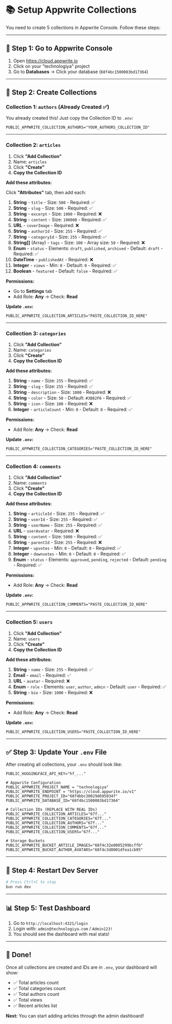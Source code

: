 # 📚 Setup Appwrite Collections

You need to create 5 collections in Appwrite Console. Follow these steps:

---

## 🎯 Step 1: Go to Appwrite Console

1. Open https://cloud.appwrite.io
2. Click on your "technologiya" project
3. Go to **Databases** → Click your database (`68f4bc1500083bd17364`)

---

## 📝 Step 2: Create Collections

### Collection 1: `authors` (Already Created ✅)

You already created this! Just copy the Collection ID to `.env`:
```env
PUBLIC_APPWRITE_COLLECTION_AUTHORS="YOUR_AUTHORS_COLLECTION_ID"
```

---

### Collection 2: `articles`

1. Click **"Add Collection"**
2. Name: `articles`
3. Click **"Create"**
4. **Copy the Collection ID**

**Add these attributes:**

Click **"Attributes"** tab, then add each:

1. **String** - `title` - Size: `500` - Required: ✅
2. **String** - `slug` - Size: `500` - Required: ✅
3. **String** - `excerpt` - Size: `1000` - Required: ❌
4. **String** - `content` - Size: `100000` - Required: ✅
5. **URL** - `coverImage` - Required: ❌
6. **String** - `authorId` - Size: `255` - Required: ✅
7. **String** - `categoryId` - Size: `255` - Required: ✅
8. **String[]** (Array) - `tags` - Size: `100` - Array size: `50` - Required: ❌
9. **Enum** - `status` - Elements: `draft`, `published`, `archived` - Default: `draft` - Required: ✅
10. **DateTime** - `publishedAt` - Required: ❌
11. **Integer** - `views` - Min: `0` - Default: `0` - Required: ✅
12. **Boolean** - `featured` - Default: `false` - Required: ✅

**Permissions:**
- Go to **Settings** tab
- Add Role: **Any** → Check: **Read**

**Update `.env`:**
```env
PUBLIC_APPWRITE_COLLECTION_ARTICLES="PASTE_COLLECTION_ID_HERE"
```

---

### Collection 3: `categories`

1. Click **"Add Collection"**
2. Name: `categories`
3. Click **"Create"**
4. **Copy the Collection ID**

**Add these attributes:**

1. **String** - `name` - Size: `255` - Required: ✅
2. **String** - `slug` - Size: `255` - Required: ✅
3. **String** - `description` - Size: `1000` - Required: ❌
4. **String** - `color` - Size: `50` - Default: `#3B82F6` - Required: ✅
5. **String** - `icon` - Size: `100` - Required: ❌
6. **Integer** - `articleCount` - Min: `0` - Default: `0` - Required: ✅

**Permissions:**
- Add Role: **Any** → Check: **Read**

**Update `.env`:**
```env
PUBLIC_APPWRITE_COLLECTION_CATEGORIES="PASTE_COLLECTION_ID_HERE"
```

---

### Collection 4: `comments`

1. Click **"Add Collection"**
2. Name: `comments`
3. Click **"Create"**
4. **Copy the Collection ID**

**Add these attributes:**

1. **String** - `articleId` - Size: `255` - Required: ✅
2. **String** - `userId` - Size: `255` - Required: ✅
3. **String** - `userName` - Size: `255` - Required: ✅
4. **URL** - `userAvatar` - Required: ❌
5. **String** - `content` - Size: `5000` - Required: ✅
6. **String** - `parentId` - Size: `255` - Required: ❌
7. **Integer** - `upvotes` - Min: `0` - Default: `0` - Required: ✅
8. **Integer** - `downvotes` - Min: `0` - Default: `0` - Required: ✅
9. **Enum** - `status` - Elements: `approved`, `pending`, `rejected` - Default: `pending` - Required: ✅

**Permissions:**
- Add Role: **Any** → Check: **Read**

**Update `.env`:**
```env
PUBLIC_APPWRITE_COLLECTION_COMMENTS="PASTE_COLLECTION_ID_HERE"
```

---

### Collection 5: `users`

1. Click **"Add Collection"**
2. Name: `users`
3. Click **"Create"**
4. **Copy the Collection ID**

**Add these attributes:**

1. **String** - `name` - Size: `255` - Required: ✅
2. **Email** - `email` - Required: ✅
3. **URL** - `avatar` - Required: ❌
4. **Enum** - `role` - Elements: `user`, `author`, `admin` - Default: `user` - Required: ✅
5. **String** - `bio` - Size: `1000` - Required: ❌

**Permissions:**
- Add Role: **Any** → Check: **Read**

**Update `.env`:**
```env
PUBLIC_APPWRITE_COLLECTION_USERS="PASTE_COLLECTION_ID_HERE"
```

---

## ✅ Step 3: Update Your `.env` File

After creating all collections, your `.env` should look like:

```env
PUBLIC_HUGGINGFACE_API_KEY="hf_..."

# Appwrite Configuration
PUBLIC_APPWRITE_PROJECT_NAME = "technologiya"
PUBLIC_APPWRITE_ENDPOINT = "https://cloud.appwrite.io/v1"
PUBLIC_APPWRITE_PROJECT_ID="68f4bbc30029d695034f"
PUBLIC_APPWRITE_DATABASE_ID="68f4bc1500083bd17364"

# Collection IDs (REPLACE WITH REAL IDs)
PUBLIC_APPWRITE_COLLECTION_ARTICLES="67f..."
PUBLIC_APPWRITE_COLLECTION_CATEGORIES="67f..."
PUBLIC_APPWRITE_COLLECTION_AUTHORS="67f..."
PUBLIC_APPWRITE_COLLECTION_COMMENTS="67f..."
PUBLIC_APPWRITE_COLLECTION_USERS="67f..."

# Storage Buckets
PUBLIC_APPWRITE_BUCKET_ARTICLE_IMAGES="68f4c32e0005299bcffb"
PUBLIC_APPWRITE_BUCKET_AUTHOR_AVATARS="68f4c3d8001dfea1cb95"
```

---

## 🚀 Step 4: Restart Dev Server

```bash
# Press Ctrl+C to stop
bun run dev
```

---

## 📊 Step 5: Test Dashboard

1. Go to `http://localhost:4321/login`
2. Login with: `admin@technologiya.com` / `Admin123!`
3. You should see the dashboard with real stats!

---

## 🎉 Done!

Once all collections are created and IDs are in `.env`, your dashboard will show:
- ✅ Total articles count
- ✅ Total categories count  
- ✅ Total authors count
- ✅ Total views
- ✅ Recent articles list

**Next:** You can start adding articles through the admin dashboard!
